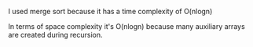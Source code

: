 I used merge sort because it has a time complexity of O(nlogn)

In terms of space complexity it's O(nlogn) because many auxiliary arrays are created during recursion. 

